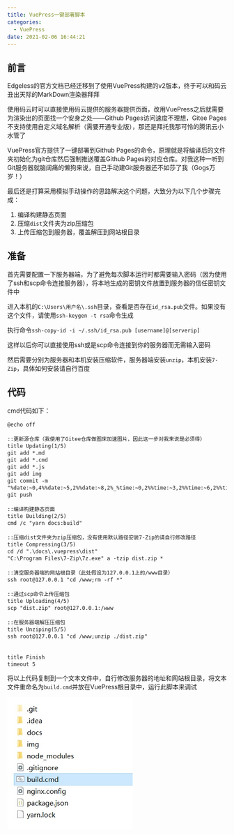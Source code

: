 ```yaml
---
title: VuePress一键部署脚本
categories:
  - VuePress
date: 2021-02-06 16:44:21
---
```


## 前言

Edgeless的官方文档已经迁移到了使用VuePress构建的v2版本，终于可以和码云丑出天际的MarkDown渲染器拜拜

使用码云时可以直接使用码云提供的服务器提供页面，改用VuePress之后就需要为渲染出的页面找一个安身之处——Github Pages访问速度不理想，Gitee Pages不支持使用自定义域名解析（需要开通专业版），那还是拜托我那可怜的腾讯云小水管了

VuePress官方提供了一键部署到Github Pages的命令，原理就是将编译后的文件夹初始化为git仓库然后强制推送覆盖Github Pages的对应仓库。对我这种一听到Git服务器就脑阔痛的懒狗来说，自己手动建Git服务器还不如莎了我（Gogs万岁！）

最后还是打算采用模拟手动操作的思路解决这个问题，大致分为以下几个步骤完成：

1. 编译构建静态页面
2. 压缩`dist`文件夹为zip压缩包
3. 上传压缩包到服务器，覆盖解压到网站根目录

## 准备

首先需要配置一下服务器端，为了避免每次脚本运行时都需要输入密码（因为使用了ssh和scp命令连接服务器），将本地生成的密钥文件放置到服务器的信任密钥文件中

进入本机的`C:\Users\用户名\.ssh`目录，查看是否存在`id_rsa.pub`文件。如果没有这个文件，请使用`ssh-keygen -t rsa`命令生成

执行命令`ssh-copy-id -i ~/.ssh/id_rsa.pub [username]@[serverip]`

这样以后你可以直接使用ssh或是scp命令连接到你的服务器而无需输入密码

然后需要分别为服务器和本机安装压缩软件，服务器端安装`unzip`，本机安装`7-Zip`，具体如何安装请自行百度

## 代码
cmd代码如下：

```
@echo off

::更新源仓库（我使用了Gitee仓库做图床加速图片，因此这一步对我来说是必须得）
title Updating(1/5)
git add *.md
git add *.cmd
git add *.js
git add img
git commit -m "%date:~0,4%%date:~5,2%%date:~8,2%_%time:~0,2%%time:~3,2%%time:~6,2%%time:~9,2%"
git push

::编译构建静态页面
title Building(2/5)
cmd /c "yarn docs:build"

::压缩dist文件夹为zip压缩包，没有使用默认路径安装7-Zip的请自行修改路径
title Compressing(3/5)
cd /d ".\docs\.vuepress\dist"
"C:\Program Files\7-Zip\7z.exe" a -tzip dist.zip *

::清空服务器端的网站根目录（此处假设为127.0.0.1上的/www目录）
ssh root@127.0.0.1 "cd /www;rm -rf *"

::通过scp命令上传压缩包
title Uploading(4/5)
scp "dist.zip" root@127.0.0.1:/www

::在服务器端解压压缩包
title Unziping(5/5)
ssh root@127.0.0.1 "cd /www;unzip ./dist.zip"


title Finish
timeout 5
```

将以上代码复制到一个文本文件中，自行修改服务器的地址和网站根目录，将文本文件重命名为`build.cmd`并放在VuePress根目录中，运行此脚本来调试

![](img/171438.jpg)
